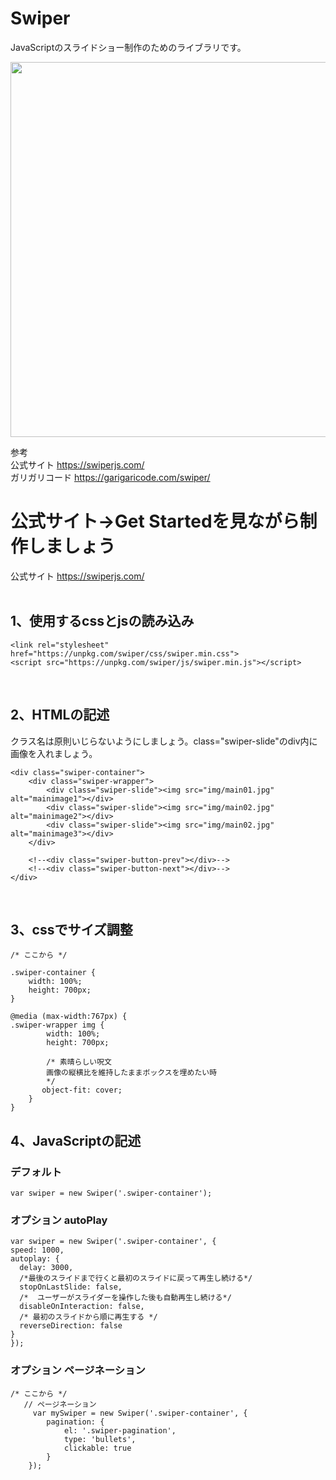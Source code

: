 # Swiper
JavaScriptのスライドショー制作のためのライブラリです。

<img src="http://hareumi.com/dhjs/swiper2.png" width="600px">
<br>

参考 <br>
公式サイト https://swiperjs.com/  <br>
ガリガリコード https://garigaricode.com/swiper/
<br>

# 公式サイト→Get Startedを見ながら制作しましょう
公式サイト https://swiperjs.com/  <br><br>



## 1、使用するcssとjsの読み込み

    <link rel="stylesheet" href="https://unpkg.com/swiper/css/swiper.min.css">
    <script src="https://unpkg.com/swiper/js/swiper.min.js"></script>
    
<br>

## 2、HTMLの記述

クラス名は原則いじらないようにしましょう。class="swiper-slide"のdiv内に画像を入れましょう。
	
    <div class="swiper-container">
        <div class="swiper-wrapper">
            <div class="swiper-slide"><img src="img/main01.jpg" alt="mainimage1"></div>
            <div class="swiper-slide"><img src="img/main02.jpg" alt="mainimage2"></div>
            <div class="swiper-slide"><img src="img/main02.jpg" alt="mainimage3"></div>
        </div>

        <!--<div class="swiper-button-prev"></div>-->
        <!--<div class="swiper-button-next"></div>-->
    </div>

<br>

## 3、cssでサイズ調整


```
/* ここから */

.swiper-container {
    width: 100%;
    height: 700px;
}

@media (max-width:767px) {
.swiper-wrapper img {
        width: 100%;
        height: 700px;

        /* 素晴らしい呪文 
        画像の縦横比を維持したままボックスを埋めたい時
        */
       object-fit: cover;
    }
}
```



## 4、JavaScriptの記述

### デフォルト

    var swiper = new Swiper('.swiper-container');
    
### オプション autoPlay
    
    var swiper = new Swiper('.swiper-container', {
    speed: 1000,
    autoplay: {
      delay: 3000,
      /*最後のスライドまで行くと最初のスライドに戻って再生し続ける*/
      stopOnLastSlide: false,
      /*  ユーザーがスライダーを操作した後も自動再生し続ける*/
      disableOnInteraction: false,
      /* 最初のスライドから順に再生する */
      reverseDirection: false
    }
    });
  
### オプション ページネーション


```
/* ここから */
   // ページネーション
     var mySwiper = new Swiper('.swiper-container', {
        pagination: {
            el: '.swiper-pagination',
            type: 'bullets',
            clickable: true
        }
    });
```
    

<br>
<br>
<br>
<br>
<br>
